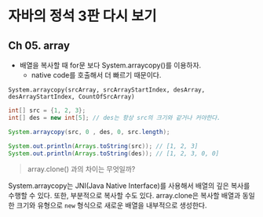# 자바의 정석 3판 다시 보기

## Ch 05. array

- 배열을 복사할 때 for문 보다 System.arraycopy()를 이용하자.
  - native code를 호출해서 더 빠르기 때문이다.

`System.arraycopy(srcArray, srcArrayStartIndex, desArray, desArrayStartIndex, CountOfSrcArray)`

```java
int[] src = {1, 2, 3};
int[] des = new int[5]; // des는 항상 src의 크기와 같거나 커야한다.

System.arraycopy(src, 0 , des, 0, src.length);

System.out.println(Arrays.toString(src)); // [1, 2, 3]
System.out.println(Arrays.toString(des)); // [1, 2, 3, 0, 0]
```

> array.clone() 과의 차이는 무엇일까?

System.arraycopy는 JNI(Java Native Interface)를 사용해서 배열의 깊은 복사를 수행할 수 있다. 또한, 부분적으로 복사할 수도 있다.
array.clone은 복사할 배열과 동일한 크기와 유형으로 `new` 형식으로 새로운 배열을 내부적으로 생성한다.
